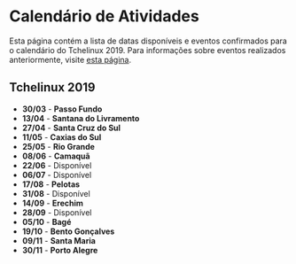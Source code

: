Calendário de Atividades
========================

Esta página contém a lista de datas disponíveis e eventos confirmados para o calendário do Tchelinux 2019. Para informações sobre eventos realizados anteriormente, visite [esta página](historico_eventos.md).

## Tchelinux 2019

 * **30/03** - **Passo Fundo**
 * **13/04** - **Santana do Livramento**
 * **27/04** - **Santa Cruz do Sul**
 * **11/05** - **Caxias do Sul**
 * **25/05** - **Rio Grande** 
 * **08/06** - **Camaquã**
 * **22/06** - Disponível  
 * **06/07** - Disponível
 * **17/08** - **Pelotas**
 * **31/08** - Disponível
 * **14/09** - **Erechim**
 * **28/09** - Disponível 
 * **05/10** - **Bagé**
 * **19/10** - **Bento Gonçalves**
 * **09/11** - **Santa Maria**
 * **30/11** - **Porto Alegre**

